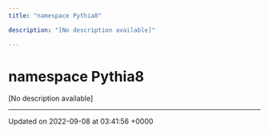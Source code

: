 ```yaml
---
title: "namespace Pythia8"

description: "[No description available]"

---
```


# namespace Pythia8

[No description available]






-------------------------------

Updated on 2022-09-08 at 03:41:56 +0000